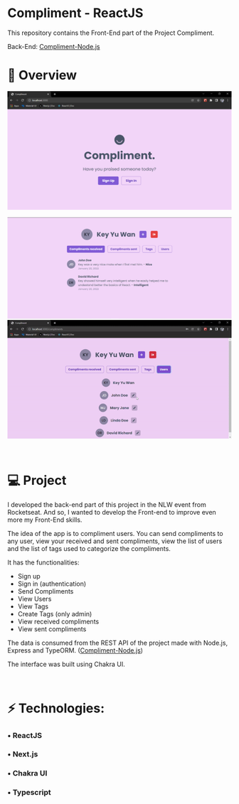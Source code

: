 # Compliment - ReactJS

This repository contains the Front-End part of the Project Compliment.

Back-End: <a href="https://github.com/keyyuwan/Compliment-Node.js" target="_blank">Compliment-Node.js</a>
<br />

# 🎥 Overview

![Landing Page](./public/readme/landing.png)

![Compliment screen](./public/readme/compliment.png)
![Compliment GIF](./public/readme/compliment.gif)

<br />

# 💻 Project

I developed the back-end part of this project in the NLW event from Rocketseat. And so, I wanted to develop the Front-end to improve even more my Front-End skills.

The idea of the app is to compliment users. You can send compliments to any user, view your received and sent compliments, view the list of users and the list of tags used to categorize the compliments.

It has the functionalities:

- Sign up
- Sign in (authentication)
- Send Compliments
- View Users
- View Tags
- Create Tags (only admin)
- View received compliments
- View sent compliments

The data is consumed from the REST API of the project made with Node.js, Express and TypeORM. (<a href="https://github.com/keyyuwan/Compliment-Node.js" target="_blank">Compliment-Node.js</a>)

The interface was built using Chakra UI.

<br />

# ⚡ Technologies:

### • ReactJS

### • Next.js

### • Chakra UI

### • Typescript
